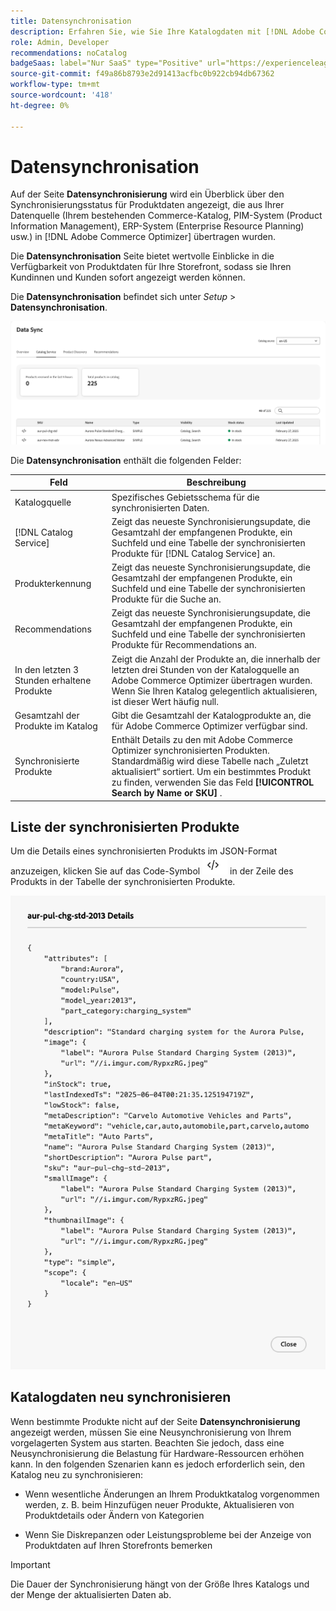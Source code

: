 ```yaml
---
title: Datensynchronisation
description: Erfahren Sie, wie Sie Ihre Katalogdaten mit [!DNL Adobe Commerce Optimizer] synchronisieren.
role: Admin, Developer
recommendations: noCatalog
badgeSaas: label="Nur SaaS" type="Positive" url="https://experienceleague.adobe.com/en/docs/commerce/user-guides/product-solutions" tooltip="Gilt nur für Adobe Commerce as a Cloud Service- und Adobe Commerce Optimizer-Projekte (von Adobe verwaltete SaaS-Infrastruktur)."
source-git-commit: f49a86b8793e2d91413acfbc0b922cb94db67362
workflow-type: tm+mt
source-wordcount: '418'
ht-degree: 0%

---
```


# Datensynchronisation

Auf der Seite **Datensynchronisierung** wird ein Überblick über den Synchronisierungsstatus für Produktdaten angezeigt, die aus Ihrer Datenquelle (Ihrem bestehenden Commerce-Katalog, PIM-System (Product Information Management), ERP-System (Enterprise Resource Planning) usw.) in [!DNL Adobe Commerce Optimizer] übertragen wurden.

Die **Datensynchronisation** Seite bietet wertvolle Einblicke in die Verfügbarkeit von Produktdaten für Ihre Storefront, sodass sie Ihren Kundinnen und Kunden sofort angezeigt werden können.

Die **Datensynchronisation** befindet sich unter *Setup* > **Datensynchronisation**.

![Datensynchronisation](../assets/data-sync.png)

Die **Datensynchronisation** enthält die folgenden Felder:

| Feld | Beschreibung |
|--- |--- |
| Katalogquelle | Spezifisches Gebietsschema für die synchronisierten Daten. |
| [!DNL Catalog Service] | Zeigt das neueste Synchronisierungsupdate, die Gesamtzahl der empfangenen Produkte, ein Suchfeld und eine Tabelle der synchronisierten Produkte für [!DNL Catalog Service] an. |
| Produkterkennung | Zeigt das neueste Synchronisierungsupdate, die Gesamtzahl der empfangenen Produkte, ein Suchfeld und eine Tabelle der synchronisierten Produkte für die Suche an. |
| Recommendations | Zeigt das neueste Synchronisierungsupdate, die Gesamtzahl der empfangenen Produkte, ein Suchfeld und eine Tabelle der synchronisierten Produkte für Recommendations an. |
| In den letzten 3 Stunden erhaltene Produkte | Zeigt die Anzahl der Produkte an, die innerhalb der letzten drei Stunden von der Katalogquelle an Adobe Commerce Optimizer übertragen wurden. Wenn Sie Ihren Katalog gelegentlich aktualisieren, ist dieser Wert häufig null. |
| Gesamtzahl der Produkte im Katalog | Gibt die Gesamtzahl der Katalogprodukte an, die für Adobe Commerce Optimizer verfügbar sind. |
| Synchronisierte Produkte | Enthält Details zu den mit Adobe Commerce Optimizer synchronisierten Produkten. Standardmäßig wird diese Tabelle nach „Zuletzt aktualisiert“ sortiert. Um ein bestimmtes Produkt zu finden, verwenden Sie das Feld **[!UICONTROL Search by Name or SKU]** . |

## Liste der synchronisierten Produkte

Um die Details eines synchronisierten Produkts im JSON-Format anzuzeigen, klicken Sie auf das Code-Symbol ![Code-Link](../assets/data-sync-details.png) in der Zeile des Produkts in der Tabelle der synchronisierten Produkte.

![Produktdetails synchronisieren](../assets/synced-products.png)

## Katalogdaten neu synchronisieren

Wenn bestimmte Produkte nicht auf der Seite **Datensynchronisierung** angezeigt werden, müssen Sie eine Neusynchronisierung von Ihrem vorgelagerten System aus starten. Beachten Sie jedoch, dass eine Neusynchronisierung die Belastung für Hardware-Ressourcen erhöhen kann. In den folgenden Szenarien kann es jedoch erforderlich sein, den Katalog neu zu synchronisieren:

- Wenn wesentliche Änderungen an Ihrem Produktkatalog vorgenommen werden, z. B. beim Hinzufügen neuer Produkte, Aktualisieren von Produktdetails oder Ändern von Kategorien

- Wenn Sie Diskrepanzen oder Leistungsprobleme bei der Anzeige von Produktdaten auf Ihren Storefronts bemerken

>[!IMPORTANT]
>
>Die Dauer der Synchronisierung hängt von der Größe Ihres Katalogs und der Menge der aktualisierten Daten ab.
